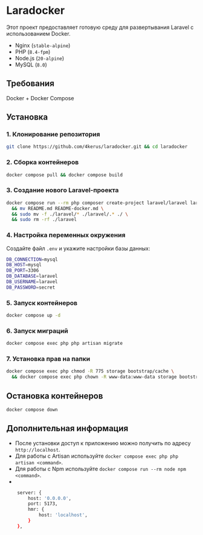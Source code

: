 # Laradocker

Этот проект предоставляет готовую среду для развертывания Laravel с использованием Docker.
- Nginx (`stable-alpine`) 
- PHP (`8.4-fpm`)  
- Node.js (`20-alpine`)
- MySQL (`8.0`)

## Требования
Docker + Docker Compose

## Установка

### 1. Клонирование репозитория
```sh
git clone https://github.com/4kerus/laradocker.git && cd laradocker
```

### 2. Сборка контейнеров
```sh
docker compose pull && docker compose build
```

### 3. Создание нового Laravel-проекта
```sh
docker compose run --rm php composer create-project laravel/laravel laravel --prefer-dist \
  && mv README.md README-docker.md \
  && sudo mv -f ./laravel/* ./laravel/.* ./ \
  && sudo rm -rf ./laravel
```

### 4. Настройка переменных окружения
Создайте файл `.env` и укажите настройки базы данных:
```sh
DB_CONNECTION=mysql
DB_HOST=mysql
DB_PORT=3306
DB_DATABASE=laravel
DB_USERNAME=laravel
DB_PASSWORD=secret
```

### 5. Запуск контейнеров
```sh
docker compose up -d
```

### 6. Запуск миграций
```sh
docker compose exec php php artisan migrate
```

### 7. Установка прав на папки
```sh
docker compose exec php chmod -R 775 storage bootstrap/cache \
  && docker compose exec php chown -R www-data:www-data storage bootstrap/cache
```

## Остановка контейнеров
```sh
docker compose down
```

## Дополнительная информация
- После установки доступ к приложению можно получить по адресу `http://localhost`.
- Для работы с Artisan используйте `docker compose exec php php artisan <command>`.
- Для работы с Npm используйте `docker compose run --rm node npm <command>`.
- 
```sh
    server: {
        host: '0.0.0.0',
        port: 5173,
        hmr: {
            host: 'localhost',
        }
    },
```
